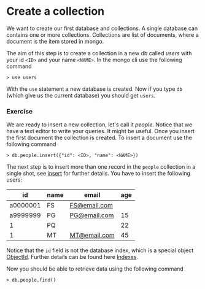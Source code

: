 # Create a collection
We want to create our first database and collections.
A single database can contains one or
more collections. Collections are list of documents,
where a document is the item stored in mongo.

The aim of this step is to create a collection
in a new db called *users* with your id `<ID>` and 
your name  `<NAME>`. 
In the mongo cli use the following command
```
> use users
```
With the `use` statement a new database is created.
Now if you type `db` (which give us the current
database) you should get `users`. 

### Exercise
We are ready to insert a new collection, let's call
it *people*. 
Notice that we have a text editor to write your queries. It 
might be useful.
Once you insert the first document the collection is created.
To insert a document use the following command 
```
> db.people.insert({"id": <ID>, "name": <NAME>})
```
The next step is to insert more than one record
in the `people` collection in a single shot, see [insert](https://docs.mongodb.com/manual/reference/method/db.collection.insert/)
for further details. 
You have to insert the following
users:

| id | name     |  email | age |
|------|-----------------|---|---|
| a0000001   | FS |  FS@email.com |   |   |
| a9999999   | PG  | PG@email.com  |  15 |   |
| 1   | PQ         |   |  22 |   |
| 1   | MT         |  MT@email.com |  45 ||

Notice that the `id` field is not the database
index, which is a special object [ObjectId](https://docs.mongodb.com/manual/reference/method/ObjectId/). Further details
can be found here [Indexes](https://docs.mongodb.com/manual/indexes/).

Now you should be able to retrieve data using
the following command
```
> db.people.find()
```

 
